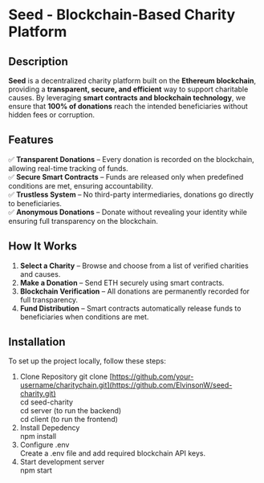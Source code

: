 # Seed - Blockchain-Based Charity Platform

## Description

**Seed** is a decentralized charity platform built on the **Ethereum blockchain**, providing a **transparent, secure, and efficient** way to support charitable causes. By leveraging **smart contracts and blockchain technology**, we ensure that **100% of donations** reach the intended beneficiaries without hidden fees or corruption.

## Features

✅ **Transparent Donations** – Every donation is recorded on the blockchain, allowing real-time tracking of funds.  
✅ **Secure Smart Contracts** – Funds are released only when predefined conditions are met, ensuring accountability.  
✅ **Trustless System** – No third-party intermediaries, donations go directly to beneficiaries.  
✅ **Anonymous Donations** – Donate without revealing your identity while ensuring full transparency on the blockchain.  

## How It Works

1. **Select a Charity** – Browse and choose from a list of verified charities and causes.  
2. **Make a Donation** – Send ETH securely using smart contracts.  
3. **Blockchain Verification** – All donations are permanently recorded for full transparency.  
4. **Fund Distribution** – Smart contracts automatically release funds to beneficiaries when conditions are met.

## Installation

To set up the project locally, follow these steps:

1. Clone Repository
   git clone [https://github.com/your-username/charitychain.git](https://github.com/ElvinsonW/seed-charity.git)  
   cd seed-charity  
   cd server (to run the backend)  
   cd client (to run the frontend)  
2. Install Depedency  
   npm install
3. Configure .env  
   Create a .env file and add required blockchain API keys.
4. Start development server  
   npm start  
